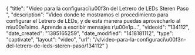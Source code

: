 {
    "title": "Video para la configuraci\u00f3n del Letrero de LEDs Steren Paso ",
    "description": "Video donde te mostramos el procedimiento para configurar el Letrero de LEDs, y de esta manera puedas aprovecharlo al m\u00e1ximo. Aprende a escribir mensajes r\u00e1p...",
    "videoid": "134112",
    "date_created": "1385165259",
    "date_modified": "1418181112",
    "type": "captivate",
    "layout": "video",
    "url": "\/v\/video-para-la-configuraci\u00f3n-del-letrero-de-leds-steren-paso\/134112"
}